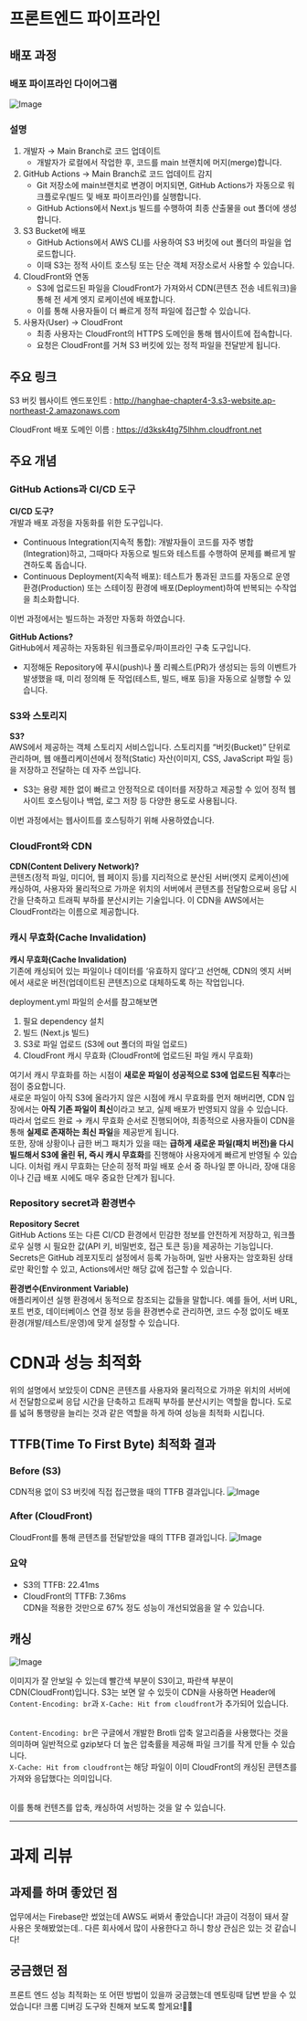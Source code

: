 # 프론트엔드 파이프라인

## 배포 과정

### 배포 파이프라인 다이어그램

![Image](https://github.com/user-attachments/assets/c86ca133-45a0-44ce-bd17-5007bb62e77e)

### 설명

1. 개발자 →  Main Branch로 코드 업데이트
   - 개발자가 로컬에서 작업한 후, 코드를 main 브랜치에 머지(merge)합니다.
2. GitHub Actions →  Main Branch로 코드 업데이트 감지
   - Git 저장소에 main브랜치로 변경이 머지되면, GitHub Actions가 자동으로 워크플로우(빌드 및 배포 파이프라인)를 실행합니다.
   - GitHub Actions에서 Next.js 빌드를 수행하여 최종 산출물을 out 폴더에 생성합니다.
3. S3 Bucket에 배포
   - GitHub Actions에서 AWS CLI를 사용하여 S3 버킷에 out 폴더의 파일을 업로드합니다.
   - 이때 S3는 정적 사이트 호스팅 또는 단순 객체 저장소로서 사용할 수 있습니다.
4. CloudFront와 연동
   - S3에 업로드된 파일을 CloudFront가 가져와서 CDN(콘텐츠 전송 네트워크)을 통해 전 세계 엣지 로케이션에 배포합니다.
   - 이를 통해 사용자들이 더 빠르게 정적 파일에 접근할 수 있습니다.
5. 사용자(User) → CloudFront
   - 최종 사용자는 CloudFront의 HTTPS 도메인을 통해 웹사이트에 접속합니다.
   - 요청은 CloudFront를 거쳐 S3 버킷에 있는 정적 파일을 전달받게 됩니다.

## 주요 링크

S3 버킷 웹사이트 엔드포인트 : http://hanghae-chapter4-3.s3-website.ap-northeast-2.amazonaws.com

CloudFront 배포 도메인 이름 : https://d3ksk4tg75lhhm.cloudfront.net

## 주요 개념

### GitHub Actions과 CI/CD 도구
**CI/CD 도구?**
<br/>개발과 배포 과정을 자동화를 위한 도구입니다.
- Continuous Integration(지속적 통합): 개발자들이 코드를 자주 병합(Integration)하고, 그때마다 자동으로 빌드와 테스트를 수행하여 문제를 빠르게 발견하도록 돕습니다.
- Continuous Deployment(지속적 배포): 테스트가 통과된 코드를 자동으로 운영 환경(Production) 또는 스테이징 환경에 배포(Deployment)하여 반복되는 수작업을 최소화합니다.

이번 과정에서는 빌드하는 과정만 자동화 하였습니다.

**GitHub Actions?**
<br />
GitHub에서 제공하는 자동화된 워크플로우/파이프라인 구축 도구입니다.
- 지정해둔 Repository에 푸시(push)나 풀 리퀘스트(PR)가 생성되는 등의 이벤트가 발생했을 때, 미리 정의해 둔 작업(테스트, 빌드, 배포 등)을 자동으로 실행할 수 있습니다.

### S3와 스토리지

**S3?**
<br />
AWS에서 제공하는 객체 스토리지 서비스입니다. 스토리지를 “버킷(Bucket)” 단위로 관리하며, 웹 애플리케이션에서 정적(Static) 자산(이미지, CSS, JavaScript 파일 등)을 저장하고 전달하는 데 자주 쓰입니다.

-  S3는 용량 제한 없이 빠르고 안정적으로 데이터를 저장하고 제공할 수 있어 정적 웹사이트 호스팅이나 백업, 로그 저장 등 다양한 용도로 사용됩니다.

이번 과정에서는 웹사이트를 호스팅하기 위해 사용하였습니다.

### CloudFront와 CDN

**CDN(Content Delivery Network)?**
<br />
콘텐츠(정적 파일, 미디어, 웹 페이지 등)를 지리적으로 분산된 서버(엣지 로케이션)에 캐싱하여, 사용자와 물리적으로 가까운 위치의 서버에서 콘텐츠를 전달함으로써 응답 시간을 단축하고 트래픽 부하를 분산시키는 기술입니다.
이 CDN을 AWS에서는 CloudFront라는 이름으로 제공합니다.

### 캐시 무효화(Cache Invalidation)

**캐시 무효화(Cache Invalidation)**
<br/>기존에 캐싱되어 있는 파일이나 데이터를 ‘유효하지 않다’고 선언해, CDN의 엣지 서버에서 새로운 버전(업데이트된 콘텐츠)으로 대체하도록 하는 작업입니다.

deployment.yml 파일의 순서를 참고해보면
1. 필요 dependency 설치
2. 빌드 (Next.js 빌드)
3. S3로 파일 업로드 (S3에 out 폴더의 파일 업로드)
4. CloudFront 캐시 무효화 (CloudFront에 업로드된 파일 캐시 무효화)

여기서 캐시 무효화를 하는 시점이 **새로운 파일이 성공적으로 S3에 업로드된 직후**라는 점이 중요합니다. 
<br />
새로운 파일이 아직 S3에 올라가지 않은 시점에 캐시 무효화를 먼저 해버리면, CDN 입장에서는 **아직 기존 파일이 최신**이라고 보고, 실제 배포가 반영되지 않을 수 있습니다.
<br />
따라서 업로드 완료 → 캐시 무효화 순서로 진행되어야, 최종적으로 사용자들이 CDN을 통해 **실제로 존재하는 최신 파일**을 제공받게 됩니다.
<br />
또한, 장애 상황이나 급한 버그 패치가 있을 때는 **급하게 새로운 파일(패치 버전)을 다시 빌드해서 S3에 올린 뒤, 즉시 캐시 무효화**를 진행해야 사용자에게 빠르게 반영될 수 있습니다. 
이처럼 캐시 무효화는 단순히 정적 파일 배포 순서 중 하나일 뿐 아니라, 장애 대응이나 긴급 배포 시에도 매우 중요한 단계가 됩니다.

### Repository secret과 환경변수

**Repository Secret**
<br />GitHub Actions 또는 다른 CI/CD 환경에서 민감한 정보를 안전하게 저장하고, 워크플로우 실행 시 필요한 값(API 키, 비밀번호, 접근 토큰 등)을 제공하는 기능입니다.
Secrets은 GitHub 레포지토리 설정에서 등록 가능하며, 일반 사용자는 암호화된 상태로만 확인할 수 있고, Actions에서만 해당 값에 접근할 수 있습니다.

**환경변수(Environment Variable)**
<br />애플리케이션 실행 환경에서 동적으로 참조되는 값들을 말합니다. 예를 들어, 서버 URL, 포트 번호, 데이터베이스 연결 정보 등을 환경변수로 관리하면, 코드 수정 없이도 배포 환경(개발/테스트/운영)에 맞게 설정할 수 있습니다.

# CDN과 성능 최적화

위의 설명에서 보았듯이 CDN은 콘텐츠를 사용자와 물리적으로 가까운 위치의 서버에서 전달함으로써 응답 시간을 단축하고 트래픽 부하를 분산시키는 역할을 합니다.
도로를 넓혀 통행량을 늘리는 것과 같은 역할을 하게 하여 성능을 최적화 시킵니다.

## TTFB(Time To First Byte) 최적화 결과

### Before (S3)
CDN적용 없이 S3 버킷에 직접 접근했을 때의 TTFB 결과입니다.
![Image](https://github.com/user-attachments/assets/f3838eee-dde4-473c-912b-2147eeac366a)

### After (CloudFront)
CloudFront를 통해 콘텐츠를 전달받았을 때의 TTFB 결과입니다.
![Image](https://github.com/user-attachments/assets/e128dcec-9e02-4a45-9489-1c51c284b059)

### 요약
- S3의 TTFB: 22.41ms
- CloudFront의 TTFB: 7.36ms
<br /> CDN을 적용한 것만으로 67% 정도 성능이 개선되었음을 알 수 있습니다.

## 캐싱

![Image](https://github.com/user-attachments/assets/01fc96f3-fb5c-4024-973f-990b5e8b3917)

이미지가 잘 안보일 수 있는데 빨간색 부분이 S3이고, 파란색 부분이 CDN(CloudFront)입니다.
S3는 보면 알 수 있듯이 CDN을 사용하면 Header에 `Content-Encoding: br`과 `X-Cache: Hit from cloudfront`가 추가되어 있습니다.

<br/>`Content-Encoding: br`은 구글에서 개발한 Brotli 압축 알고리즘을 사용했다는 것을 의미하며 일반적으로 gzip보다 더 높은 압축률을 제공해 파일 크기를 작게 만들 수 있습니다.
<br/>`X-Cache: Hit from cloudfront`는 해당 파일이 이미 CloudFront의 캐싱된 콘텐츠를 가져와 응답했다는 의미입니다.

<br/>이를 통해 컨텐츠를 압축, 캐싱하여 서빙하는 것을 알 수 있습니다.

---

# 과제 리뷰

## 과제를 하며 좋았던 점

업무에서는 Firebase만 썼었는데 AWS도 써봐서 좋았습니다! 과금이 걱정이 돼서 잘 사용은 못해봤었는데.. 다른 회사에서 많이 사용한다고 하니 항상 관심은 있는 것 같습니다!

## 궁금했던 점

프론트 엔드 성능 최적화는 또 어떤 방법이 있을까 궁금했는데 멘토링때 답변 받을 수 있었습니다!
크롬 디버깅 도구와 친해져 보도록 할게요!👍🏼
